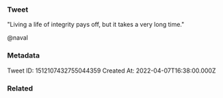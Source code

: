 ### Tweet
"Living a life of integrity pays off, but it takes a very long time."

@naval

### Metadata
Tweet ID: 1512107432755044359
Created At: 2022-04-07T16:38:00.000Z

### Related

